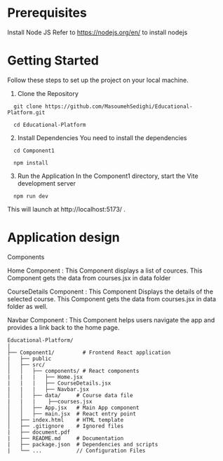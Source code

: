# Prerequisites
Install Node JS
Refer to https://nodejs.org/en/ to install nodejs

# Getting Started
Follow these steps to set up the project on your local machine.

1. Clone the Repository

```
  git clone https://github.com/MasoumehSedighi/Educational-Platform.git

  cd Educational-Platform

```

2. Install Dependencies
You need to install the dependencies

```
  cd Component1

  npm install
```
3. Run the Application
In the Component1 directory, start the Vite development server
```
  npm run dev
```
This will launch at  http://localhost:5173/ .


# Application design

Components

Home Component : This Component displays a list of cources. This Component gets the data from courses.jsx in data folder

CourseDetails Component : This Component Displays the details of the selected course. This Component gets the data from courses.jsx in data folder as well.

Navbar Component : This Component helps users navigate the app and provides a link back to the home page.

```
Educational-Platform/
│
├── Component1/         # Frontend React application
|   ├── public
│   ├── src/
│   │   ├── components/ # React components
|   |   |   ├── Home.jsx
|   |   |   ├── CourseDetails.jsx
|   |   |   ├── Navbar.jsx
│   │   ├── data/     # Course data file
|   |   |    ├──courses.jsx
│   │   ├── App.jsx   # Main App component
│   │   ├── main.jsx  # React entry point
│   ├── index.html    # HTML template
│   ├── .gitignore    # Ignored files
|   ├── document.pdf
|   ├── README.md     # Documentation
|   ├── package.json  # Dependencies and scripts
|   └── ...           // Configuration Files
```
